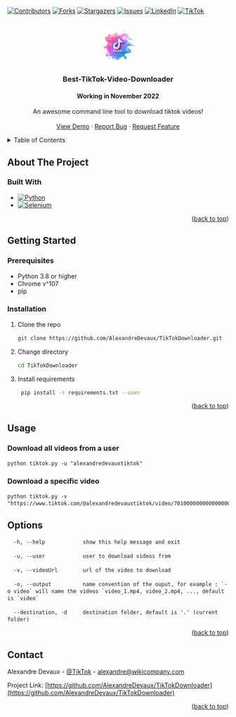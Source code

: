 <a name="readme-top"></a>
<!-- PROJECT SHIELDS -->
[![Contributors][contributors-shield]][contributors-url]
[![Forks][forks-shield]][forks-url]
[![Stargazers][stars-shield]][stars-url]
[![Issues][issues-shield]][issues-url]
[![LinkedIn][linkedin-shield]][linkedin-url]
[![TikTok][tiktok-shield]][tiktok-url]


<!-- PROJECT LOGO -->
<br />
<div align="center">
  <a href="https://github.com/AlexandreDevaux/TikTokDownloader">
    <img src="images/logo.jpg" alt="Logo" width="80" height="80">
  </a>

  <h3 align="center">Best-TikTok-Video-Downloader</h3>
  <h4 align="center">Working in November 2022</h4>

  <p align="center">
    An awesome command line tool to download tiktok videos!
    <br />
    <br />
    <a href="https://github.com/AlexandreDevaux/TikTokDownloader">View Demo</a>
    ·
    <a href="https://github.com/AlexandreDevaux/TikTokDownloader/issues">Report Bug</a>
    ·
    <a href="https://github.com/AlexandreDevaux/TikTokDownloader/issues">Request Feature</a>
  </p>
</div>

<!-- TABLE OF CONTENTS -->
<details>
  <summary>Table of Contents</summary>
  <ol>
    <li>
      <a href="#about-the-project">About The Project</a>
      <ul>
        <li><a href="#built-with">Built With</a></li>
      </ul>
    </li>
    <li>
      <a href="#getting-started">Getting Started</a>
      <ul>
        <li><a href="#prerequisites">Prerequisites</a></li>
        <li><a href="#installation">Installation</a></li>
      </ul>
    </li>
    <li><a href="#usage">Usage</a></li>
    <li><a href="#contact">Contact</a></li>
  </ol>
</details>

<!-- ABOUT THE PROJECT -->
## About The Project

### Built With

* [![Python][Python.org]][Python-url]
* [![Selenium][Selenium.dev]][Selenium-url]

<p align="right">(<a href="#readme-top">back to top</a>)</p>

<!-- GETTING STARTED -->
## Getting Started

### Prerequisites

* Python 3.8 or higher
* Chrome v^107
* pip

### Installation

1. Clone the repo
   ```sh
   git clone https://github.com/AlexandreDevaux/TikTokDownloader.git
   ```
2. Change directory
   ```sh
   cd TikTokDownloader
   ```
3. Install requirements
   ```sh
    pip install -r requirements.txt --user
    ```

<p align="right">(<a href="#readme-top">back to top</a>)</p>


<!-- USAGE EXAMPLES -->
## Usage

### Download all videos from a user
```
python tiktok.py -u "alexandredevauxtiktok"
```

### Download a specific video
```
python tiktok.py -v "https://www.tiktok.com/@alexandredevauxtiktok/video/7010000000000000000"
```

## Options

```
  -h, --help            show this help message and exit
  
  -u, --user            user to download videos from
  
  -v, --videoUrl        url of the video to download
  
  -o, --output          name convention of the ouput, for example : `-o video` will name the videos `video_1.mp4, video_2.mp4, ..., default is `video`
  
  --destination, -d     destination folder, default is '.' (current folder)
```

<p align="right">(<a href="#readme-top">back to top</a>)</p>

<!-- CONTACT -->
## Contact

Alexandre Devaux - [@TikTok](https://www.tiktok.com/@alexandredevauxtiktok) - alexandre@wikicompany.com

Project Link: [https://github.com/AlexandreDevaux/TikTokDownloader](https://github.com/AlexandreDevaux/TikTokDownloader)

<p align="right">(<a href="#readme-top">back to top</a>)</p>

<!-- MARKDOWN LINKS & IMAGES -->
[contributors-shield]: https://img.shields.io/github/contributors/AlexandreDevaux/TikTokDownloader.svg?style=for-the-badge
[contributors-url]: https://github.com/AlexandreDevaux/TikTokDownloader/graphs/contributors
[forks-shield]: https://img.shields.io/github/forks/AlexandreDevaux/TikTokDownloader.svg?style=for-the-badge
[forks-url]: https://github.com/AlexandreDevaux/TikTokDownloader/network/members
[stars-shield]: https://img.shields.io/github/stars/AlexandreDevaux/TikTokDownloader.svg?style=for-the-badge
[stars-url]: https://github.com/AlexandreDevaux/TikTokDownloader/stargazers
[issues-shield]: https://img.shields.io/github/issues/AlexandreDevaux/TikTokDownloader.svg?style=for-the-badge
[issues-url]: https://github.com/AlexandreDevaux/TikTokDownloader/issues
[linkedin-shield]: https://img.shields.io/badge/-LinkedIn-black.svg?style=for-the-badge&logo=linkedin&colorB=555
[linkedin-url]: https://www.linkedin.com/in/alexandre-devaux-engineer/
[Python.org]: https://img.shields.io/badge/Python-14354C?style=for-the-badge&logo=python&logoColor=white
[Python-url]: https://www.python.org/
[Selenium.dev]: https://img.shields.io/badge/Selenium-43B02A?style=for-the-badge&logo=selenium&logoColor=white
[Selenium-url]: https://www.selenium.dev/
[tiktok-shield]: https://img.shields.io/badge/TikTok-000000?style=for-the-badge&logo=tiktok&logoColor=white
[tiktok-url]: https://www.tiktok.com/@alexandredevauxtiktok